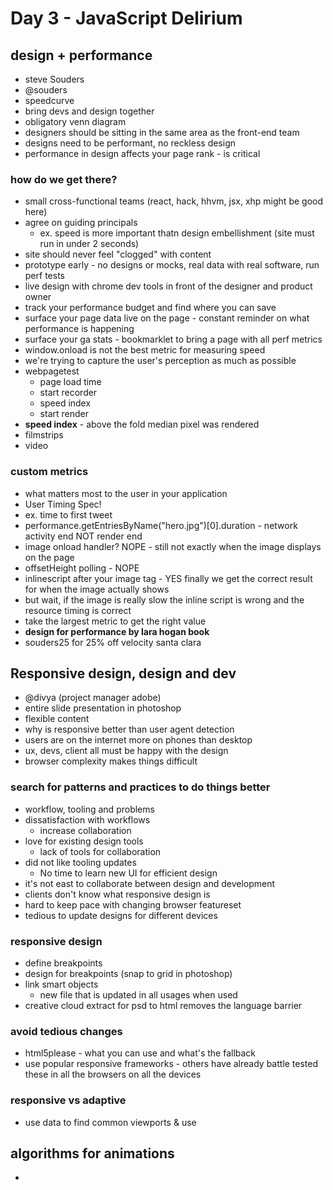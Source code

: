 # Day 3 - JavaScript Delirium

## design + performance

- steve Souders
- @souders
- speedcurve
- bring devs and design together
- obligatory venn diagram
- designers should be sitting in the same area as the front-end team
- designs need to be performant, no reckless design
- performance in design affects your page rank - is critical

### how do we get there?

- small cross-functional teams (react, hack, hhvm, jsx, xhp might be good here)
- agree on guiding principals
    - ex. speed is more important thatn design embellishment (site must run in under 2 seconds)
- site should never feel "clogged" with content
- prototype early - no designs or mocks, real data with real software, run perf tests
- live design with chrome dev tools in front of the designer and product owner
- track your performance budget and find where you can save
- surface your page data live on the page - constant reminder on what performance is happening
- surface your ga stats - bookmarklet to bring a page with all perf metrics
- window.onload is not the best metric for measuring speed
- we're trying to capture the user's perception as much as possible
- webpagetest
    - page load time
    - start recorder
    - speed index
    - start render
- **speed index** - above the fold median pixel was rendered
- filmstrips
- video

### custom metrics

- what matters most to the user in your application
- User Timing Spec!
- ex. time to first tweet
- performance.getEntriesByName("hero.jpg")[0].duration - network activity end NOT render end
- image onload handler? NOPE - still not exactly when the image displays on the page
- offsetHeight polling - NOPE
- inlinescript after your image tag - YES finally we get the correct result for when the image actually shows
- but wait, if the image is really slow the inline script is wrong and the resource timing is correct
- take the largest metric to get the right value
- **design for performance by lara hogan book**
- souders25 for 25% off velocity santa clara


## Responsive design, design and dev

- @divya (project manager adobe)
- entire slide presentation in photoshop
- flexible content
- why is responsive better than user agent detection
- users are on the internet more on phones than desktop
- ux, devs, client all must be happy with the design
- browser complexity makes things difficult

### search for patterns and practices to do things better

- workflow, tooling and problems
- dissatisfaction with workflows
    - increase collaboration
- love for existing design tools
    - lack of tools for collaboration
- did not like tooling updates
    - No time to learn new UI for efficient design
- it's not east to collaborate between design and development
- clients don't know what responsive design is
- hard to keep pace with changing browser featureset
- tedious to update designs for different devices

### responsive design

- define breakpoints
- design for breakpoints (snap to grid in photoshop)
- link smart objects
    - new file that is updated in all usages when used
- creative cloud extract for psd to html removes the language barrier

### avoid tedious changes

- html5please - what you can use and what's the fallback
- use popular responsive frameworks - others have already battle tested these in all the browsers on all the devices

### responsive vs adaptive

- use data to find common viewports & use

## algorithms for animations

-











































